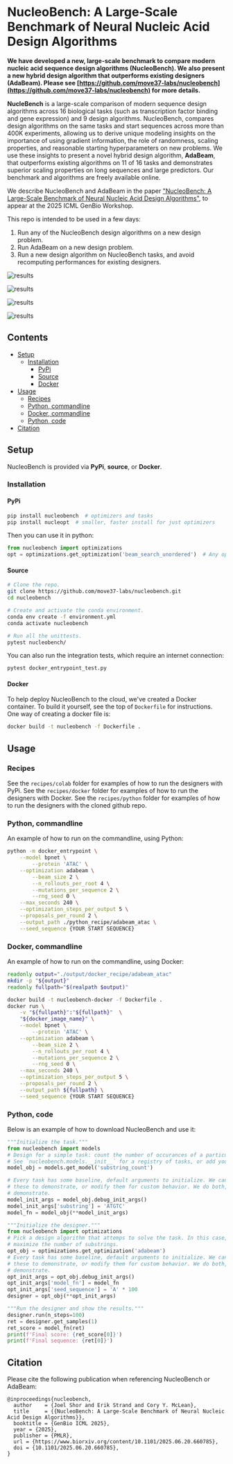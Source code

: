 # NucleoBench: A Large-Scale Benchmark of Neural Nucleic Acid Design Algorithms

**We have developed a new, large-scale benchmark to compare modern nucleic acid sequence design algorithms (NucleoBench). We also present a new hybrid design algorithm that outperforms existing designers (AdaBeam).  Please see [https://github.com/move37-labs/nucleobench](https://github.com/move37-labs/nucleobench) for more details.**

[comment]: <> (Consider an image here.)

**NucleBench** is a large-scale comparison of modern sequence design algorithms across 16 biological tasks (such as
transcription factor binding and gene expression) and 9 design algorithms. NucleoBench, compares design algorithms on the same
tasks and start sequences across more than 400K experiments, allowing us to derive unique modeling insights on the importance of using gradient information, the role of randomness, scaling properties, and reasonable starting hyperparameters on
new problems. We use these insights to present a novel hybrid design algorithm, **AdaBeam**, that outperforms existing algorithms on 11 of 16 tasks and demonstrates superior scaling properties on long sequences and large predictors. Our benchmark and algorithms are freely available online.

We describe NucleoBench and AdaBeam in the paper ["NucleoBench: A Large-Scale Benchmark of Neural Nucleic Acid Design
Algorithms"](https://www.biorxiv.org/content/10.1101/2025.06.20.660785), to appear at the 2025 ICML GenBio Workshop.

This repo is intended to be used in a few days:
1. Run any of the NucleoBench design algorithms on a new design problem.
1. Run AdaBeam on a new design problem.
1. Run a new design algorithm on NucleoBench tasks, and avoid recomputing performances for existing designers.

![results](assets/images/results_summary.png)

![results](assets/images/benchmarks.png)

![results](assets/images/tasks.png)

![results](assets/images/designers.png)

## Contents

- [Setup](#setup)
  - [Installation](#installation)
    - [PyPi](#pypi)
    - [Source](#source)
    - [Docker](#docker)
- [Usage](#usage)
    - [Recipes](#recipes)
    - [Python, commandline](#python-commandline)
    - [Docker, commandline](#docker-commandline)
    - [Python, code](#python-code)
- [Citation](#citation)

## Setup

NucleoBench is provided via **PyPi**, **source**, or **Docker**.

### Installation

#### PyPi

```bash
pip install nucleobench  # optimizers and tasks
pip install nucleopt  # smaller, faster install for just optimizers
```

Then you can use it in python:
```python
from nucleobench import optimizations
opt = optimizations.get_optimization('beam_search_unordered')  # Any optimizer name.
```

#### Source

```bash
# Clone the repo.
git clone https://github.com/move37-labs/nucleobench.git
cd nucleobench

# Create and activate the conda environment.
conda env create -f environment.yml
conda activate nucleobench

# Run all the unittests.
pytest nucleobench/
```

You can also run the integration tests, which require an internet connection:

```bash
pytest docker_entrypoint_test.py
```

#### Docker

To help deploy NucleoBench to the cloud, we've created a Docker container. To build it yourself, see the top of `Dockerfile` for instructions. One way of creating a docker file is:

```bash
docker build -t nucleobench -f Dockerfile .
```

## Usage

### Recipes

See the `recipes/colab` folder for examples of how to run the designers with PyPi.
See the `recipes/docker` folder for examples of how to run the designers with Docker.
See the `recipes/python` folder for examples of how to run the designers with the cloned github repo.


### Python, commandline

An example of how to run on the commandline, using Python:

```bash
python -m docker_entrypoint \
    --model bpnet \
        --protein 'ATAC' \
    --optimization adabeam \
        --beam_size 2 \
        --n_rollouts_per_root 4 \
        --mutations_per_sequence 2 \
        --rng_seed 0 \
    --max_seconds 240 \
    --optimization_steps_per_output 5 \
    --proposals_per_round 2 \
    --output_path ./python_recipe/adabeam_atac \
    --seed_sequence {YOUR START SEQUENCE}
```
### Docker, commandline

An example of how to run on the commandline, using Docker:

```bash
readonly output="./output/docker_recipe/adabeam_atac"
mkdir -p "${output}"
readonly fullpath="$(realpath $output)"

docker build -t nucleobench-docker -f Dockerfile .
docker run \
    -v "${fullpath}":"${fullpath}"  \
    "${docker_image_name}" \
    --model bpnet \
        --protein 'ATAC' \
    --optimization adabeam \
        --beam_size 2 \
        --n_rollouts_per_root 4 \
        --mutations_per_sequence 2 \
        --rng_seed 0 \
    --max_seconds 240 \
    --optimization_steps_per_output 5 \
    --proposals_per_round 2 \
    --output_path ${fullpath} \
    --seed_sequence {YOUR START SEQUENCE}
```

### Python, code

Below is an example of how to download NucleoBench and use it:
```python
"""Initialize the task."""
from nucleobench import models
# Design for a simple task: count the number of occurances of a particular substring.
# See `nucleobench.models.__init__` for a registry of tasks, or add your own.
model_obj = models.get_model('substring_count')

# Every task has some baseline, default arguments to initialize. We can use
# these to demonstrate, or modify them for custom behavior. We do both, to
# demonstrate.
model_init_args = model_obj.debug_init_args()
model_init_args['substring'] = 'ATGTC'
model_fn = model_obj(**model_init_args)

"""Initialize the designer."""
from nucleobench import optimizations
# Pick a design algorithm that attemps to solve the task. In this case,
# maximize the number of substrings.
opt_obj = optimizations.get_optimization('adabeam')
# Every task has some baseline, default arguments to initialize. We can use
# these to demonstrate, or modify them for custom behavior. We do both, to
# demonstrate.
opt_init_args = opt_obj.debug_init_args()
opt_init_args['model_fn'] = model_fn
opt_init_args['seed_sequence'] = 'A' * 100
designer = opt_obj(**opt_init_args)

"""Run the designer and show the results."""
designer.run(n_steps=100)
ret = designer.get_samples(1)
ret_score = model_fn(ret)
print(f'Final score: {ret_score[0]}')
print(f'Final sequence: {ret[0]}')
```

## Citation

Please cite the following publication when referencing NucleoBench or AdaBeam:

```
@inproceedings{nucleobench,
  author    = {Joel Shor and Erik Strand and Cory Y. McLean},
  title     = {{NucleoBench: A Large-Scale Benchmark of Neural Nucleic Acid Design Algorithms}},
  booktitle = {GenBio ICML 2025},
  year = {2025},
  publisher = {PMLR},
  url = {https://www.biorxiv.org/content/10.1101/2025.06.20.660785},
  doi = {10.1101/2025.06.20.660785},
}
```